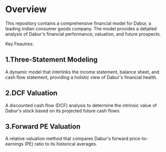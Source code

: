 # Overview
This repository contains a comprehensive financial model for Dabur, a leading Indian consumer goods company. The model provides a detailed analysis of Dabur's financial performance, valuation, and future prospects.

Key Feautres:

## 1.Three-Statement Modeling
A dynamic model that interlinks the income statement, balance sheet, and cash flow statement, providing a holistic view of Dabur's financial health.  

## 2.DCF Valuation
A discounted cash flow (DCF) analysis to determine the intrinsic value of Dabur's stock based on its projected future cash flows.  

## 3.Forward PE Valuation
A relative valuation method that compares Dabur's forward price-to-earnings (PE) ratio to its historical averages.  

